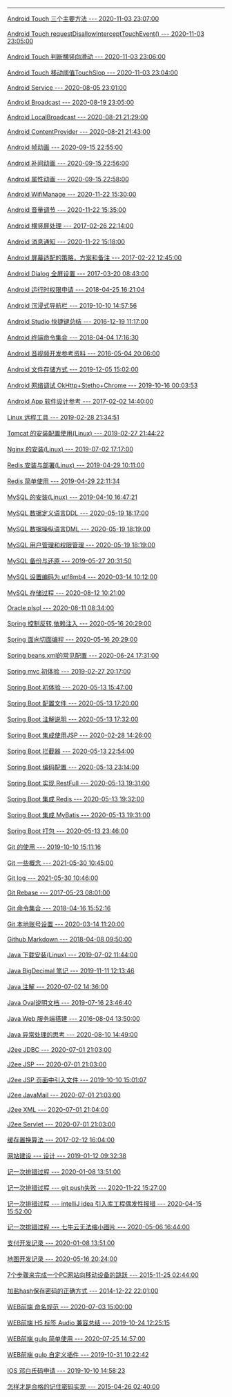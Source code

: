 

------------

[Android Touch 三个主要方法 --- 2020-11-03 23:07:00](https://github.com/t14z/t14z.github.io/tree/master/article/20201103230700/)<br/><br/>[Android Touch requestDisallowInterceptTouchEvent() --- 2020-11-03 23:05:00](https://github.com/t14z/t14z.github.io/tree/master/article/20201103230500/)<br/><br/>[Android Touch 判断横竖向滑动 --- 2020-11-03 23:06:00](https://github.com/t14z/t14z.github.io/tree/master/article/20201103230600/)<br/><br/>[Android Touch 移动阈值TouchSlop --- 2020-11-03 23:04:00](https://github.com/t14z/t14z.github.io/tree/master/article/20201103230400/)<br/><br/>[Android Service --- 2020-08-05 23:01:00](https://github.com/t14z/t14z.github.io/tree/master/article/20200805230100/)<br/><br/>[Android Broadcast --- 2020-08-19 23:05:00](https://github.com/t14z/t14z.github.io/tree/master/article/20200819230500/)<br/><br/>[Android LocalBroadcast --- 2020-08-21 21:29:00](https://github.com/t14z/t14z.github.io/tree/master/article/20200821212900/)<br/><br/>[Android ContentProvider --- 2020-08-21 21:43:00](https://github.com/t14z/t14z.github.io/tree/master/article/20200821214300/)<br/><br/>[Android 帧动画 --- 2020-09-15 22:55:00](https://github.com/t14z/t14z.github.io/tree/master/article/20200915225500/)<br/><br/>[Android 补间动画 --- 2020-09-15 22:56:00](https://github.com/t14z/t14z.github.io/tree/master/article/20200915225600/)<br/><br/>[Android 属性动画 --- 2020-09-15 22:58:00](https://github.com/t14z/t14z.github.io/tree/master/article/20200915225800/)<br/><br/>[Android WifiManage --- 2020-11-22 15:30:00](https://github.com/t14z/t14z.github.io/tree/master/article/20201122153000/)<br/><br/>[Android 音量调节 --- 2020-11-22 15:35:00](https://github.com/t14z/t14z.github.io/tree/master/article/20201122153500/)<br/><br/>[Android 横竖屏处理 --- 2017-02-26 22:14:00](https://github.com/t14z/t14z.github.io/tree/master/article/20170226221400/)<br/><br/>[Android 消息通知 --- 2020-11-22 15:18:00](https://github.com/t14z/t14z.github.io/tree/master/article/20201122151800/)<br/><br/>[Android 屏幕适配的策略，方案和备注 --- 2017-02-22 12:45:00](https://github.com/t14z/t14z.github.io/tree/master/article/20170222124500/)<br/><br/>[Android Dialog 全屏设置 --- 2017-03-20 08:43:00](https://github.com/t14z/t14z.github.io/tree/master/article/20170320084300/)<br/><br/>[Android 运行时权限申请 --- 2018-04-25 16:21:04](https://github.com/t14z/t14z.github.io/tree/master/article/20180425162104/)<br/><br/>[Android 沉浸式导航栏 --- 2019-10-10 14:57:56](https://github.com/t14z/t14z.github.io/tree/master/article/20191010145756/)<br/><br/>[Android Studio 快捷键总结 --- 2016-12-19 11:17:00](https://github.com/t14z/t14z.github.io/tree/master/article/20161219111700/)<br/><br/>[Android 终端命令集合 --- 2018-04-04 17:16:30](https://github.com/t14z/t14z.github.io/tree/master/article/20180404171630/)<br/><br/>[Android 音视频开发参考资料 --- 2016-05-04 20:06:00](https://github.com/t14z/t14z.github.io/tree/master/article/20160504200600/)<br/><br/>[Android 文件存储方式 --- 2019-12-05 15:02:00](https://github.com/t14z/t14z.github.io/tree/master/article/20191205150200/)<br/><br/>[Android 网络调试 OkHttp+Stetho+Chrome --- 2019-10-16 00:03:53](https://github.com/t14z/t14z.github.io/tree/master/article/20191016000353/)<br/><br/>[Android App 软件设计参考 --- 2017-02-02 14:40:00](https://github.com/t14z/t14z.github.io/tree/master/article/20170202144000/)<br/><br/>[Linux 远程工具 --- 2019-02-28 21:34:51](https://github.com/t14z/t14z.github.io/tree/master/article/20190228213451/)<br/><br/>[Tomcat 的安装配置使用(Linux) --- 2019-02-27 21:44:22](https://github.com/t14z/t14z.github.io/tree/master/article/20190227214422/)<br/><br/>[Nginx 的安装(Linux) --- 2019-07-02 17:17:00](https://github.com/t14z/t14z.github.io/tree/master/article/20190702171700/)<br/><br/>[Redis 安装与部署(Linux) --- 2019-04-29 10:11:00](https://github.com/t14z/t14z.github.io/tree/master/article/20190429101100/)<br/><br/>[Redis 简单使用 --- 2019-04-29 22:11:34](https://github.com/t14z/t14z.github.io/tree/master/article/20190429221134/)<br/><br/>[MySQL 的安装(Linux) --- 2019-04-10 16:47:21](https://github.com/t14z/t14z.github.io/tree/master/article/20190410164721/)<br/><br/>[MySQL 数据定义语言DDL --- 2020-05-19 18:17:00](https://github.com/t14z/t14z.github.io/tree/master/article/20200519181700/)<br/><br/>[MySQL 数据操纵语言DML --- 2020-05-19 18:19:00](https://github.com/t14z/t14z.github.io/tree/master/article/20200519181900/)<br/><br/>[MySQL 用户管理和权限管理 --- 2020-05-19 18:19:00](https://github.com/t14z/t14z.github.io/tree/master/article/20200519181900/)<br/><br/>[MySQL 备份与还原 --- 2019-05-27 20:31:50](https://github.com/t14z/t14z.github.io/tree/master/article/20190527203150/)<br/><br/>[MySQL 设置编码为 utf8mb4 --- 2020-03-14 10:12:00](https://github.com/t14z/t14z.github.io/tree/master/article/20200314101200/)<br/><br/>[MySQL 存储过程 --- 2020-08-12 10:21:00](https://github.com/t14z/t14z.github.io/tree/master/article/20200812102100/)<br/><br/>[Oracle plsql --- 2020-08-11 08:34:00](https://github.com/t14z/t14z.github.io/tree/master/article/20200811083400/)<br/><br/>[Spring 控制反转,依赖注入 --- 2020-05-16 20:29:00](https://github.com/t14z/t14z.github.io/tree/master/article/20200516202900/)<br/><br/>[Spring 面向切面编程 --- 2020-05-16 20:29:00](https://github.com/t14z/t14z.github.io/tree/master/article/20200516202900/)<br/><br/>[Spring beans.xml的常见配置 --- 2020-06-24 17:31:00](https://github.com/t14z/t14z.github.io/tree/master/article/20200624173100/)<br/><br/>[Spring mvc 初体验 --- 2019-02-27 20:17:00](https://github.com/t14z/t14z.github.io/tree/master/article/20190227201700/)<br/><br/>[Spring Boot 初体验 --- 2020-05-13 15:47:00](https://github.com/t14z/t14z.github.io/tree/master/article/20200513154700/)<br/><br/>[Spring Boot 配置文件 --- 2020-05-13 17:20:00](https://github.com/t14z/t14z.github.io/tree/master/article/20200513172000/)<br/><br/>[Spring Boot 注解说明 --- 2020-05-13 17:32:00](https://github.com/t14z/t14z.github.io/tree/master/article/20200513173200/)<br/><br/>[Spring Boot 集成使用JSP --- 2020-02-28 14:26:00](https://github.com/t14z/t14z.github.io/tree/master/article/20200228142600/)<br/><br/>[Spring Boot 拦截器 --- 2020-05-13 22:54:00](https://github.com/t14z/t14z.github.io/tree/master/article/20200513225400/)<br/><br/>[Spring Boot 编码配置 --- 2020-05-13 23:14:00](https://github.com/t14z/t14z.github.io/tree/master/article/20200513231400/)<br/><br/>[Spring Boot 实现 RestFull --- 2020-05-13 19:31:00](https://github.com/t14z/t14z.github.io/tree/master/article/20200513193100/)<br/><br/>[Spring Boot 集成 Redis --- 2020-05-13 19:32:00](https://github.com/t14z/t14z.github.io/tree/master/article/20200513193200/)<br/><br/>[Spring Boot 集成 MyBatis --- 2020-05-13 19:31:00](https://github.com/t14z/t14z.github.io/tree/master/article/20200513193100/)<br/><br/>[Spring Boot 打包 --- 2020-05-13 23:46:00](https://github.com/t14z/t14z.github.io/tree/master/article/20200513234600/)<br/><br/>[Git 的使用 --- 2019-10-10 15:11:16](https://github.com/t14z/t14z.github.io/tree/master/article/20191010151116/)<br/><br/>[Git 一些概念 --- 2021-05-30 10:45:00](https://github.com/t14z/t14z.github.io/tree/master/article/20210530104500/)<br/><br/>[Git log --- 2021-05-30 10:46:00](https://github.com/t14z/t14z.github.io/tree/master/article/20210530104600/)<br/><br/>[Git Rebase --- 2017-05-23 08:01:00](https://github.com/t14z/t14z.github.io/tree/master/article/20170523080100/)<br/><br/>[Git 命令集合 --- 2018-04-16 15:52:16](https://github.com/t14z/t14z.github.io/tree/master/article/20180416155216/)<br/><br/>[Git 本地账号设置 --- 2020-03-14 11:20:00](https://github.com/t14z/t14z.github.io/tree/master/article/20200314112000/)<br/><br/>[Github Markdown --- 2018-04-08 09:50:00](https://github.com/t14z/t14z.github.io/tree/master/article/20180408095000/)<br/><br/>[Java 下载安装(Linux) --- 2019-07-02 11:44:00](https://github.com/t14z/t14z.github.io/tree/master/article/20190702114400/)<br/><br/>[Java BigDecimal 笔记 --- 2019-11-11 12:13:46](https://github.com/t14z/t14z.github.io/tree/master/article/20191111121346/)<br/><br/>[Java 注解 --- 2020-07-02 14:36:00](https://github.com/t14z/t14z.github.io/tree/master/article/20200702143600/)<br/><br/>[Java Oval说明文档 --- 2019-07-16 23:46:40](https://github.com/t14z/t14z.github.io/tree/master/article/20190716234640/)<br/><br/>[Java Web 服务端搭建 --- 2016-08-04 13:50:00](https://github.com/t14z/t14z.github.io/tree/master/article/20160804135000/)<br/><br/>[Java 异常处理的思考 --- 2020-08-10 14:49:00](https://github.com/t14z/t14z.github.io/tree/master/article/20200810144900/)<br/><br/>[J2ee JDBC --- 2020-07-01 21:03:00](https://github.com/t14z/t14z.github.io/tree/master/article/20200701210300/)<br/><br/>[J2ee JSP --- 2020-07-01 21:03:00](https://github.com/t14z/t14z.github.io/tree/master/article/20200701210300/)<br/><br/>[J2ee JSP 页面中引入文件 --- 2019-10-10 15:01:07](https://github.com/t14z/t14z.github.io/tree/master/article/20191010150107/)<br/><br/>[J2ee JavaMail --- 2020-07-01 21:03:00](https://github.com/t14z/t14z.github.io/tree/master/article/20200701210300/)<br/><br/>[J2ee XML --- 2020-07-01 21:04:00](https://github.com/t14z/t14z.github.io/tree/master/article/20200701210400/)<br/><br/>[J2ee Servlet --- 2020-07-01 21:03:00](https://github.com/t14z/t14z.github.io/tree/master/article/20200701210300/)<br/><br/>[缓存置换算法 --- 2017-02-12 16:04:00](https://github.com/t14z/t14z.github.io/tree/master/article/20170212160400/)<br/><br/>[网站建设 --- 设计 --- 2019-01-12 09:32:38](https://github.com/t14z/t14z.github.io/tree/master/article/20190112093238/)<br/><br/>[记一次排错过程 --- 2020-01-08 13:51:00](https://github.com/t14z/t14z.github.io/tree/master/article/20200108135100/)<br/><br/>[记一次排错过程 --- git push失败 --- 2020-11-22 15:27:00](https://github.com/t14z/t14z.github.io/tree/master/article/20201122152700/)<br/><br/>[记一次排错过程 --- intelliJ idea 引入库工程偶发性报错 --- 2020-04-15 15:52:00](https://github.com/t14z/t14z.github.io/tree/master/article/20200415155200/)<br/><br/>[记一次排错过程 --- 七牛云无法缩小图片 --- 2020-05-06 16:44:00](https://github.com/t14z/t14z.github.io/tree/master/article/20200506164400/)<br/><br/>[支付开发记录 --- 2020-01-08 13:51:00](https://github.com/t14z/t14z.github.io/tree/master/article/20200108135100/)<br/><br/>[地图开发记录 --- 2020-05-16 20:24:00](https://github.com/t14z/t14z.github.io/tree/master/article/20200516202400/)<br/><br/>[7个步骤来完成一个PC网站向移动设备的跳跃 --- 2015-11-25 02:44:00](https://github.com/t14z/t14z.github.io/tree/master/article/20151125024400/)<br/><br/>[加盐hash保存密码的正确方式 --- 2014-12-22 22:01:00](https://github.com/t14z/t14z.github.io/tree/master/article/20141222220100/)<br/><br/>[WEB前端 命名规范 --- 2020-07-03 15:00:00](https://github.com/t14z/t14z.github.io/tree/master/article/20200703150000/)<br/><br/>[WEB前端 H5 标签 Audio 兼容总结 --- 2019-10-24 12:25:15](https://github.com/t14z/t14z.github.io/tree/master/article/20191024122515/)<br/><br/>[WEB前端 gulp 简单使用 --- 2020-07-25 14:57:00](https://github.com/t14z/t14z.github.io/tree/master/article/20200725145700/)<br/><br/>[WEB前端 gulp 自定义插件 --- 2019-10-31 10:22:42](https://github.com/t14z/t14z.github.io/tree/master/article/20191031102242/)<br/><br/>[IOS 邓白氏码申请 --- 2019-10-10 14:58:23](https://github.com/t14z/t14z.github.io/tree/master/article/20191010145823/)<br/><br/>[怎样才是合格的记住密码实现 --- 2015-04-26 02:40:00](https://github.com/t14z/t14z.github.io/tree/master/article/20150426024000/)<br/><br/>